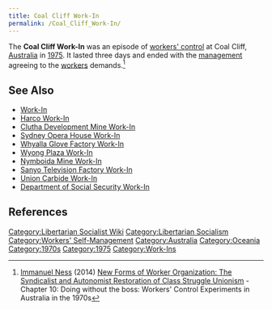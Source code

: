 ```yaml
---
title: Coal Cliff Work-In
permalink: /Coal_Cliff_Work-In/
---
```


The **Coal Cliff Work-In** was an episode of [workers'
control](Workers'_Self-Management.md "wikilink") at Coal Cliff,
[Australia](Commonwealth_of_Australia.md "wikilink") in
[1975](Timeline_of_Libertarian_Socialism_in_Oceania.md "wikilink"). It
lasted three days and ended with the [management](Bosses.md "wikilink")
agreeing to the [workers](Working_Class.md "wikilink") demands.[^1]

## See Also

- [Work-In](Work-In.md "wikilink")
- [Harco Work-In](Harco_Work-In.md "wikilink")
- [Clutha Development Mine
  Work-In](Clutha_Development_Mine_Work-In.md "wikilink")
- [Sydney Opera House Work-In](Sydney_Opera_House_Work-In.md "wikilink")
- [Whyalla Glove Factory
  Work-In](Whyalla_Glove_Factory_Work-In.md "wikilink")
- [Wyong Plaza Work-In](Wyong_Plaza_Work-In.md "wikilink")
- [Nymboida Mine Work-In](Nymboida_Mine_Work-In.md "wikilink")
- [Sanyo Television Factory
  Work-In](Sanyo_Television_Factory_Work-In.md "wikilink")
- [Union Carbide Work-In](Union_Carbide_Work-In.md "wikilink")
- [Department of Social Security
  Work-In](Department_of_Social_Security_Work-In.md "wikilink")

## References

<references />

[Category:Libertarian Socialist
Wiki](Category:Libertarian_Socialist_Wiki.md "wikilink")
[Category:Libertarian
Socialism](Category:Libertarian_Socialism.md "wikilink") [Category:Workers'
Self-Management](Category:Workers'_Self-Management.md "wikilink")
[Category:Australia](Category:Australia.md "wikilink")
[Category:Oceania](Category:Oceania.md "wikilink")
[Category:1970s](Category:1970s.md "wikilink")
[Category:1975](Category:1975.md "wikilink")
[Category:Work-Ins](Category:Work-Ins.md "wikilink")

[^1]: [Immanuel Ness](Immanuel_Ness.md "wikilink") (2014) [New Forms of
    Worker Organization: The Syndicalist and Autonomist Restoration of
    Class Struggle
    Unionism](New_Forms_of_Worker_Organization:_The_Syndicalist_and_Autonomist_Restoration_of_Class_Struggle_Unionism.md "wikilink") -
    Chapter 10: Doing without the boss: Workers' Control Experiments in
    Australia in the 1970s